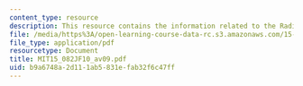 ```yaml
---
content_type: resource
description: This resource contains the information related to the Radix heap animation.
file: /media/https%3A/open-learning-course-data-rc.s3.amazonaws.com/15-082j-network-optimization-fall-2010/b9a6748a2d111ab5831efab32f6c47ff_MIT15_082JF10_av09.pdf
file_type: application/pdf
resourcetype: Document
title: MIT15_082JF10_av09.pdf
uid: b9a6748a-2d11-1ab5-831e-fab32f6c47ff
---
```

